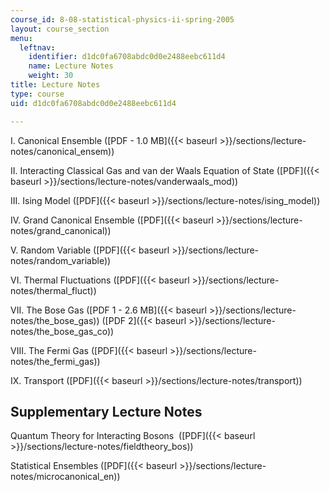 ```yaml
---
course_id: 8-08-statistical-physics-ii-spring-2005
layout: course_section
menu:
  leftnav:
    identifier: d1dc0fa6708abdc0d0e2488eebc611d4
    name: Lecture Notes
    weight: 30
title: Lecture Notes
type: course
uid: d1dc0fa6708abdc0d0e2488eebc611d4

---
```


I. Canonical Ensemble ([PDF - 1.0 MB]({{< baseurl >}}/sections/lecture-notes/canonical_ensem))

II. Interacting Classical Gas and van der Waals Equation of State ([PDF]({{< baseurl >}}/sections/lecture-notes/vanderwaals_mod))

III. Ising Model ([PDF]({{< baseurl >}}/sections/lecture-notes/ising_model))

IV. Grand Canonical Ensemble ([PDF]({{< baseurl >}}/sections/lecture-notes/grand_canonical))

V. Random Variable ([PDF]({{< baseurl >}}/sections/lecture-notes/random_variable))

VI. Thermal Fluctuations ([PDF]({{< baseurl >}}/sections/lecture-notes/thermal_fluct))

VII. The Bose Gas ([PDF 1 - 2.6 MB]({{< baseurl >}}/sections/lecture-notes/the_bose_gas)) ([PDF 2]({{< baseurl >}}/sections/lecture-notes/the_bose_gas_co))

VIII. The Fermi Gas ([PDF]({{< baseurl >}}/sections/lecture-notes/the_fermi_gas))

IX. Transport ([PDF]({{< baseurl >}}/sections/lecture-notes/transport))

Supplementary Lecture Notes
---------------------------

Quantum Theory for Interacting Bosons  ([PDF]({{< baseurl >}}/sections/lecture-notes/fieldtheory_bos))

Statistical Ensembles ([PDF]({{< baseurl >}}/sections/lecture-notes/microcanonical_en))
